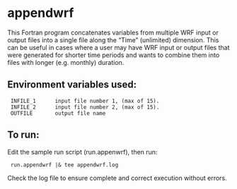 appendwrf
========

This Fortran program concatenates variables from multiple WRF input or output files into a single file along the “Time” (unlimited) dimension. This can be useful in cases where a user may have WRF input or output files that were generated for shorter time periods and wants to combine them into files with longer (e.g. monthly) duration.

Environment variables used:
--

```
 INFILE_1      input file number 1, (max of 15).
 INFILE_2      input file number 2, (max of 15).
 OUTFILE       output file name
```

To run:
--
Edit the sample run script (run.appenwrf), then run: 
```
 run.appendwrf |& tee appendwrf.log
```

Check the log file to ensure complete and correct execution without errors.
